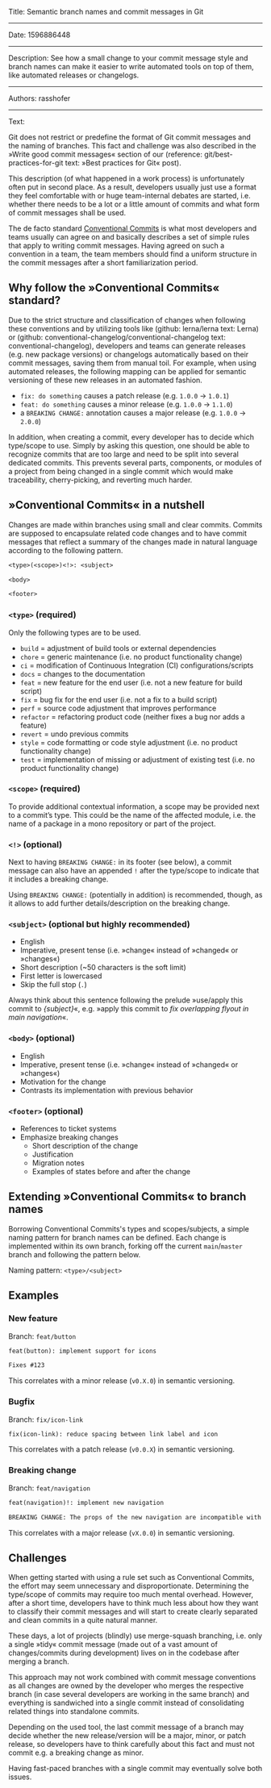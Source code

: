 Title: Semantic branch names and commit messages in Git

-----

Date: 1596886448

-----

Description: See how a small change to your commit message style and branch names can make it easier to write automated tools on top of them, like automated releases or changelogs.

-----

Authors: rasshofer

-----

Text:

Git does not restrict or predefine the format of Git commit messages and the naming of branches. This fact and challenge was also described in the »Write good commit messages« section of our (reference: git/best-practices-for-git text: »Best practices for Git« post).

This description (of what happened in a work process) is unfortunately often put in second place. As a result, developers usually just use a format they feel comfortable with or huge team-internal debates are started, i.e. whether there needs to be a lot or a little amount of commits and what form of commit messages shall be used.

The de facto standard [Conventional Commits](https://www.conventionalcommits.org/) is what most developers and teams usually can agree on and basically describes a set of simple rules that apply to writing commit messages. Having agreed on such a convention in a team, the team members should find a uniform structure in the commit messages after a short familiarization period.

## Why follow the »Conventional Commits« standard?

Due to the strict structure and classification of changes when following these conventions and by utilizing tools like (github: lerna/lerna text: Lerna) or (github: conventional-changelog/conventional-changelog text: conventional-changelog), developers and teams can generate releases (e.g. new package versions) or changelogs automatically based on their commit messages, saving them from manual toil. For example, when using automated releases, the following mapping can be applied for semantic versioning of these new releases in an automated fashion.

- `fix: do something` causes a patch release (e.g. `1.0.0` → `1.0.1`)
- `feat: do something` causes a minor release (e.g. `1.0.0` → `1.1.0`)
- a `BREAKING CHANGE:` annotation causes a major release (e.g. `1.0.0` → `2.0.0`)

In addition, when creating a commit, every developer has to decide which type/scope to use. Simply by asking this question, one should be able to recognize commits that are too large and need to be split into several dedicated commits. This prevents several parts, components, or modules of a project from being changed in a single commit which would make traceability, cherry-picking, and reverting much harder.

## »Conventional Commits« in a nutshell

Changes are made within branches using small and clear commits. Commits are supposed to encapsulate related code changes and to have commit messages that reflect a summary of the changes made in natural language according to the following pattern.

```txt
<type>(<scope>)<!>: <subject>

<body>

<footer>
```

### `<type>` (required)

Only the following types are to be used.

- `build` = adjustment of build tools or external dependencies
- `chore` = generic maintenance (i.e. no product functionality change)
- `ci` = modification of Continuous Integration (CI) configurations/scripts
- `docs` = changes to the documentation
- `feat` = new feature for the end user (i.e. not a new feature for build script)
- `fix` = bug fix for the end user (i.e. not a fix to a build script)
- `perf` = source code adjustment that improves performance
- `refactor` = refactoring product code (neither fixes a bug nor adds a feature)
- `revert` = undo previous commits
- `style` = code formatting or code style adjustment (i.e. no product functionality change)
- `test` = implementation of missing or adjustment of existing test (i.e. no product functionality change)

### `<scope>` (required)

To provide additional contextual information, a scope may be provided next to a commit’s type. This could be the name of the affected module, i.e. the name of a package in a mono repository or part of the project.

### `<!>` (optional)

Next to having `BREAKING CHANGE:` in its footer (see below), a commit message can also have an appended `!` after the type/scope to indicate that it includes a breaking change.

Using `BREAKING CHANGE:` (potentially in addition) is recommended, though, as it allows to add further details/description on the breaking change.

### `<subject>` (optional but highly recommended)

- English
- Imperative, present tense (i.e. »change« instead of »changed« or »changes«)
- Short description (~50 characters is the soft limit)
- First letter is lowercased
- Skip the full stop (`.`)

Always think about this sentence following the prelude »use/apply this commit to _{subject}_«, e.g. »apply this commit to _fix overlapping flyout in main navigation_«.

### `<body>` (optional)

- English
- Imperative, present tense (i.e. »change« instead of »changed« or »changes«)
- Motivation for the change
- Contrasts its implementation with previous behavior

### `<footer>` (optional)

- References to ticket systems
- Emphasize breaking changes
  - Short description of the change
  - Justification
  - Migration notes
  - Examples of states before and after the change

## Extending »Conventional Commits« to branch names

Borrowing Conventional Commits's types and scopes/subjects, a simple naming pattern for branch names can be defined. Each change is implemented within its own branch, forking off the current `main`/`master` branch and following the pattern below.

Naming pattern: `<type>/<subject>`

## Examples

### New feature

Branch: `feat/button`

```txt
feat(button): implement support for icons

Fixes #123
```

This correlates with a minor release (`v0.X.0`)  in semantic versioning.

### Bugfix

Branch: `fix/icon-link`

```txt
fix(icon-link): reduce spacing between link label and icon
```

This correlates with a patch release (`v0.0.X`)  in semantic versioning.

### Breaking change

Branch: `feat/navigation`

```txt
feat(navigation)!: implement new navigation

BREAKING CHANGE: The props of the new navigation are incompatible with the previous navigation
```

This correlates with a major release (`vX.0.0`) in semantic versioning.

## Challenges

When getting started with using a rule set such as Conventional Commits, the effort may seem unnecessary and disproportionate. Determining the type/scope of commits may require too much mental overhead. However, after a short time, developers have to think much less about how they want to classify their commit messages and will start to create clearly separated and clean commits in a quite natural manner.

These days, a lot of projects (blindly) use merge-squash branching, i.e. only a single »tidy« commit message (made out of a vast amount of changes/commits during development) lives on in the codebase after merging a branch.

This approach may not work combined with commit message conventions as all changes are owned by the developer who merges the respective branch (in case several developers are working in the same branch) and everything is sandwiched into a single commit instead of consolidating related things into standalone commits.

Depending on the used tool, the last commit message of a branch may decide whether the new release/version will be a major, minor, or patch release, so developers have to think carefully about this fact and must not commit e.g. a breaking change as minor.

Having fast-paced branches with a single commit may eventually solve both issues.
